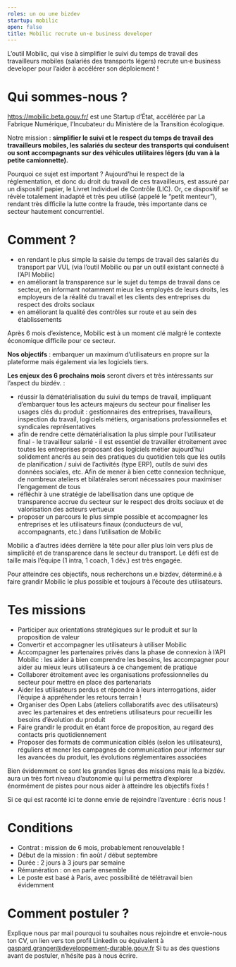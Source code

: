 ```yaml
---
roles: un ou une bizdev
startup: mobilic
open: false 
title: Mobilic recrute un·e business developer
---
```


L’outil Mobilic, qui vise à simplifier le suivi du temps de travail des travailleurs mobiles (salariés des transports légers) recrute un·e business developer pour l’aider à accélérer son déploiement !

# Qui sommes-nous ?

https://mobilic.beta.gouv.fr/ est une Startup d’État, accélérée par La Fabrique Numérique, l’Incubateur du Ministère de la Transition écologique.

Notre mission : **simplifier le suivi et le respect du temps de travail des travailleurs mobiles, les salariés du secteur des transports qui conduisent ou sont accompagnants sur des véhicules utilitaires légers (du van à la petite camionnette).**

Pourquoi ce sujet est important ? Aujourd’hui le respect de la réglementation, et donc du droit du travail de ces travailleurs, est assuré par un dispositif papier, le Livret Individuel de Contrôle (LIC). Or, ce dispositif se révèle totalement inadapté et très peu utilisé (appelé le “petit menteur”), rendant très difficile la lutte contre la fraude, très importante dans ce secteur hautement concurrentiel.
 
# Comment ?

- en rendant le plus simple la saisie du temps de travail des salariés du transport par VUL (via l’outil Mobilic ou par un outil existant connecté à l’API Mobilic)
- en améliorant la transparence sur le sujet du temps de travail dans ce secteur, en informant notamment mieux les employés de leurs droits, les employeurs de la réalité du travail et les clients des entreprises du respect des droits sociaux 
- en améliorant la qualité des contrôles sur route et au sein des établissements 
 
Après 6 mois d’existence, Mobilic est à un moment clé malgré le contexte économique difficile pour ce secteur. 

**Nos objectifs** : embarquer un maximum d’utilisateurs en propre sur la plateforme mais également via les logiciels tiers.

**Les enjeux des 6 prochains mois** seront divers et très intéressants sur l’aspect du bizdév. : 

- réussir la dématérialisation du suivi du temps de travail, impliquant d’embarquer tous les acteurs majeurs du secteur pour finaliser les usages clés du produit : gestionnaires des entreprises, travailleurs, inspection du travail, logiciels métiers, organisations professionnelles et syndicales représentatives
- afin de rendre cette dématérialisation la plus simple pour l’utilisateur final - le travailleur salarié - il est essentiel de travailler étroitement avec toutes les entreprises proposant des logiciels métier aujourd’hui solidement ancrés au sein des pratiques du quotidien tels que les outils de planification / suivi de l’activités (type ERP), outils de suivi des données sociales, etc. Afin de mener à bien cette connexion technique, de nombreux ateliers et bilatérales seront nécessaires pour maximiser l’engagement de tous
- réfléchir à une stratégie de labellisation dans une optique de transparence accrue du secteur sur le respect des droits sociaux et de valorisation des acteurs vertueux
- proposer un parcours le plus simple possible et accompagner les entreprises et les utilisateurs finaux (conducteurs de vul, accompagnants, etc.) dans l’utilisation de Mobilic 
 
Mobilic a d’autres idées derrière la tête pour aller plus loin vers plus de simplicité et de transparence dans le secteur du transport. Le défi est de taille mais l’équipe (1 intra, 1 coach, 1 dév.) est très engagée.
 
Pour atteindre ces objectifs, nous recherchons un.e bizdev, déterminé.e à faire grandir Mobilic le plus possible et toujours à l’écoute des utilisateurs.
 
# Tes missions 

- Participer aux orientations stratégiques sur le produit et sur la proposition de valeur
- Convertir et accompagner les utilisateurs à utiliser Mobilic
- Accompagner les partenaires privés dans la phase de connexion à l’API Mobilic : les aider à bien comprendre les besoins, les accompagner pour aider au mieux leurs utilisateurs à ce changement de pratique 
- Collaborer étroitement avec les organisations professionnelles du secteur pour mettre en place des partenariats
- Aider les utilisateurs perdus et répondre à leurs interrogations, aider l’équipe à appréhender les retours terrain ! 
- Organiser des Open Labs (ateliers collaboratifs avec des utilisateurs) avec les partenaires et des entretiens utilisateurs pour recueillir les besoins d’évolution du produit
- Faire grandir le produit en étant force de proposition, au regard des contacts pris quotidiennement
- Proposer des formats de communication ciblés (selon les utilisateurs), réguliers et mener les campagnes de communication pour informer sur les avancées du produit, les évolutions réglementaires associées 

Bien évidemment ce sont les grandes lignes des missions mais le.a bizdév. aura un très fort niveau d’autonomie qui lui permettra d’explorer énormément de pistes pour nous aider à atteindre les objectifs fixés !

Si ce qui est raconté ici te donne envie de rejoindre l’aventure : écris nous ! 

# Conditions

- Contrat : mission de 6 mois, probablement renouvelable !
- Début de la mission : fin août / début septembre 
- Durée : 2 jours à 3 jours par semaine
- Rémunération : on en parle ensemble 
- Le poste est basé à Paris, avec possibilité de télétravail bien évidemment

# Comment postuler ?

Explique nous par mail pourquoi tu souhaites nous rejoindre et envoie-nous ton CV, un lien vers ton profil LinkedIn ou équivalent à gaspard.granger@developpement-durable.gouv.fr
Si tu as des questions avant de postuler, n’hésite pas à nous écrire. 

